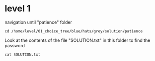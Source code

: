 # level 1
navigation until "patience" folder
```ssh
cd /home/level/01_choice_tree/blue/hats/grey/solution/patience
```
Look at the contents of the file "SOLUTION.txt" in this folder to find the password
```ssh
cat SOLUTION.txt
```
